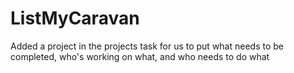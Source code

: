 # ListMyCaravan

Added a project in the projects task for us to put what needs to be completed, who's working on what, and who needs to do what
